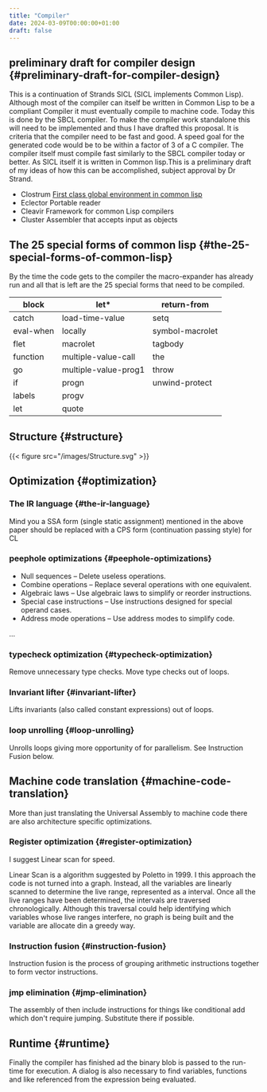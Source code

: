 ```yaml
---
title: "Compiler"
date: 2024-03-09T00:00:00+01:00
draft: false
---
```


## preliminary draft for compiler design {#preliminary-draft-for-compiler-design}

This is a continuation of Strands SICL (SICL implements Common
Lisp). Although most of the compiler can itself be written in Common
Lisp  to be a compliant Compiler it must eventually compile  to
machine code. Today this is done by the SBCL compiler. To make the
compiler work standalone this will need to be implemented and thus I have drafted this
proposal. It is criteria that the compiler need to be fast and good. A speed
goal for the generated code would be to be within a factor of 3 of a C compiler. The
compiler itself must compile fast similarly to the SBCL compiler today or
better. As SICL itself it is written in Common lisp.This is a preliminary draft of my
ideas of how this can be accomplished, subject approval by Dr Strand.

-   Clostrum
    [First class global environment in common lisp](http://metamodular.com/SICL/environments.pdf)
-   Eclector
    Portable reader
-   Cleavir
    Framework for common Lisp compilers
-   Cluster
    Assembler that accepts input as objects


## The 25 special forms of common lisp {#the-25-special-forms-of-common-lisp}

By the time the code gets to the compiler the macro-expander has already run and all that
is left are the 25 special forms that need to be compiled.

| block     | let\*                | return-from     |
|-----------|----------------------|-----------------|
| catch     | load-time-value      | setq            |
| eval-when | locally              | symbol-macrolet |
| flet      | macrolet             | tagbody         |
| function  | multiple-value-call  | the             |
| go        | multiple-value-prog1 | throw           |
| if        | progn                | unwind-protect  |
| labels    | progv                |                 |
| let       | quote                |                 |


## Structure {#structure}

{{< figure src="/images/Structure.svg" >}}


## Optimization {#optimization}


### The IR language {#the-ir-language}

Mind you a SSA form (single static assignment) mentioned in the above
paper should be replaced with a CPS form (continuation passing style) for CL


### peephole optimizations {#peephole-optimizations}

-   Null sequences – Delete useless operations.
-   Combine operations – Replace several operations with one equivalent.
-   Algebraic laws – Use algebraic laws to simplify or reorder instructions.
-   Special case instructions – Use instructions designed for special operand cases.
-   Address mode operations – Use address modes to simplify code.

...


### typecheck optimization {#typecheck-optimization}

Remove unnecessary type checks. Move type checks out of loops.


### Invariant lifter {#invariant-lifter}

Lifts invariants (also called constant expressions) out of loops.


### loop unrolling {#loop-unrolling}

Unrolls loops giving more opportunity of for parallelism. See Instruction Fusion below.


## Machine code translation {#machine-code-translation}

More than just translating the Universal Assembly to machine code there are also
architecture specific optimizations.


### Register optimization {#register-optimization}

I suggest Linear scan for speed.

Linear Scan is a algorithm suggested by Poletto in 1999. I this
approach the code is not turned into a graph. Instead, all the
variables are linearly scanned to determine the live range,
represented as a interval. Once all the live ranges have been
determined, the intervals are traversed chronologically. Although this
traversal could help identifying which variables whose live ranges
interfere, no graph is being built and the variable are allocate din
a greedy way.


### Instruction fusion {#instruction-fusion}

Instruction fusion is the process of grouping arithmetic instructions together to form
vector instructions.


### jmp elimination {#jmp-elimination}

The assembly of then include instructions for things like conditional add which don't require
jumping. Substitute there if possible.


## Runtime {#runtime}

Finally the compiler has finished ad the binary blob is passed to the run-time for
execution. A dialog is also necessary to find variables, functions and like referenced from
the expression being evaluated.
